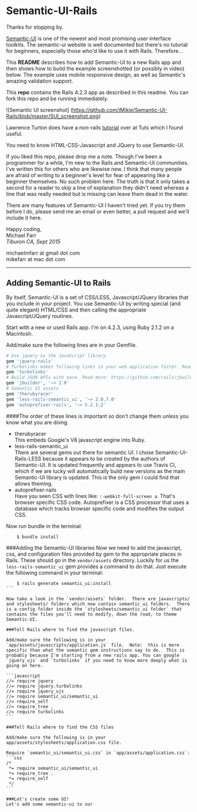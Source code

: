 # Semantic-UI-Rails

Thanks for stopping by.  

[Semantic-UI](www.semantic-ui.com) is one of the newest and most promising user interface toolkits. The semantic-ui website is well documented but there's no tutorial for beginners, especially those who'd like to use it with Rails.  Therefore...

This **README** describes how to add Semantic-UI to a new Rails app and then shows how to build the example screenshotted (or possibly in video) below.  The example uses mobile responsive design, as well as Semantic's amazing validation support.

This **repo** contains the Rails 4.2.3 app as described in this readme. You can fork this repo and be running immediately.  

![Semantic UI screenshot] (https://github.com/iMikie/Semantic-UI-Rails/blob/master/SUI_screenshot.png)

Lawrence Turton does have a non-rails [tutorial](https://webdesign.tutsplus.com/courses/getting-started-with-semantic-ui) over at Tuts which I found useful. 

You need to know HTML-CSS-Javascript and JQuery to use Semantic-UI.   



If you liked this repo, please drop me a note. Though I've been a programmer for a while, I'm new to the Rails and Semantic-UI communities.  I've written this for others who are likewise new. I think that many people are afraid of writing to a beginner's level for fear of appearing like a beginner themselves.  No such problem here.  The truth is that it only takes a second for a reader to skip a line of explanation they didn't need whereas a line that was really needed but is missing can leave them dead in the water. 

There are many features of Semantic-UI I haven't tried yet.  If you try them before I do, please send me an email or even better, a pull request and we'll include it here.

Happy coding, <br>
Michael Farr <br>
*Tiburon CA, Sept 2015*

michaelmfarr at gmail dot com <br>
mikefarr at mac dot com

---


## Adding Semantic-UI to Rails

By itself, Semantic-UI is a set of CSS/LESS, Javascript/JQuery libraries that you include in your project.  You use Semantic-UI by writing special (and quite elegant) HTML/CSS and then calling the appropriate Javascript/JQuery routines. 

Start with a new or used Rails app.  I'm on 4.2.3, using Ruby 2.1.2 on a Macintosh. 

Add/make sure the following lines are in your Gemfile.  

```ruby
# Use jquery as the JavaScript library
gem 'jquery-rails'
# Turbolinks makes following links in your web application faster. Read more: https://github.com/rails/turbolinks
gem 'turbolinks'
# Build JSON APIs with ease. Read more: https://github.com/rails/jbuilder
gem 'jbuilder', '~> 2.0'
# Semantic UI assets
gem 'therubyracer'
gem 'less-rails-semantic_ui', '~> 2.0.7.0'
gem 'autoprefixer-rails', '~> 5.2.1.2'
```
####The order of these lines is important so don't change them unless you know what you are doing. 
* therubyracer <br>
This embeds Google's V8 javascript engine into Ruby. 
* less-rails-semantic_ui  
There are several gems out there for semantic UI.  I chose Semantic-UI-Rails-LESS because it appears to be created by the authors of Semantic-UI.  It is updated frequently and appears to use Travis CI, which if we are lucky will automatically build new versions as the main Semantic-UI library is updated.  This is the only gem I could find that allows theming.  
* autoprefixer-rails <br>
Have you seen CSS with lines like: `:-webkit-full-screen a`. That's browser specific CSS code. Autoprefixer is a CSS processor that uses a database which tracks browser specific code and modifies the output CSS. 

Now run bundle in the terminal:
```
    $ bundle install
```
###Adding the Semantic-UI libraries
Now we need to add the javascript, css, and configuration files provided by gem to the appropriate places in Rails. These should go in the `vendor/assets` directory.   Luckily for us the `less-rails-semantic_ui` gem provides a command to do that.  Just execute the following command in your terminal:

````
    $ rails generate semantic_ui:install
```    

Now take a look in the `vendor/assets` folder.  There are javascripts/ and stylesheets/ folders which now contain semantic_ui folders.  There is a config folder inside the `stylesheets/semantic_ui folder` that contains the files you'll need to modify, down the road, to theme Semantic-UI.

###Tell Rails where to find the javascript files.  

Add/make sure the following is in your `app/assets/javascripts/application.js` file.  Note:  this is more specific than what the semantic gem instructions say to do.  This is probably because I'm starting from a new rails app. You can google `jquery_ujs` and `turbolinks` if you need to know more deeply what is going on here.

```javascript
//= require jquery
//= require jquery.turbolinks
//= require jquery_ujs
//= require semantic_ui/semantic_ui
//= require_self
//= require_tree .
//= require turbolinks
```

###Tell Rails where to find the CSS files

Add/make sure the following is in your app/assets/stylesheets/application.css file.  

Require `semantic_ui/semantic_ui.css` in `app/assets/application.css`:
```css
/*
 *= require semantic_ui/semantic_ui
 *= require_tree .
 *= require_self
 */
```

###Let's create some UI!
Let's add some semantic-ui to our 
